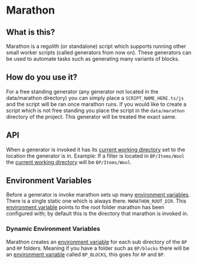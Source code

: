 
# Marathon
## What is this?
Marathon is a regolith (or standalone) script which supports running other small worker scripts (called generators from now on). These generators can be used to automate tasks such as generating many variants of blocks.

## How do you use it?
For a free standing generator (any generator not located in the data/marathon directory) you can simply place a `SCRIPT_NAME_HERE.ts/js` and the script will be ran once marathon runs.
If you would like to create a script which is not free standing you place the script in the `data/marathon` directory of the project. This generator will be treated the exact same.
## API
When a generator is invoked it has its [current working directory](https://en.wikipedia.org/wiki/Working_directory) set to the location the generator is in. 
Example:
If a filter is located in `BP/Items/Wool` the [current working directory](https://en.wikipedia.org/wiki/Working_directory) will be `BP/Items/Wool`.
 
## Environment Variables
Before a generator is invoke marathon sets up many [environment variables](https://en.wikipedia.org/wiki/Environment_variable). There is a single static one which is always there. `MARATHON_ROOT_DIR`. This  [environment variable](https://en.wikipedia.org/wiki/Environment_variable) points to the root folder marathon has been configured with; by default this is the directory that marathon is invoked in.
### Dynamic Environment Variables
Marathon creates an [environment variable](https://en.wikipedia.org/wiki/Environment_variable) for each sub directory of the `BP` and `RP` folders. Meaning if you have a folder such as `BP/blocks` there will be an  [environment variable](https://en.wikipedia.org/wiki/Environment_variable) called `BP_BLOCKS`, this goes for `RP` and `BP`. 